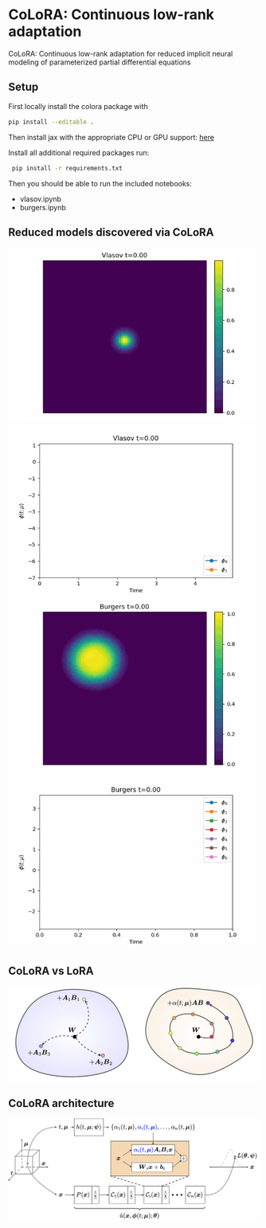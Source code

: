 # CoLoRA: Continuous low-rank adaptation
CoLoRA: Continuous low-rank adaptation for reduced implicit neural modeling of parameterized partial differential equations

## Setup

First locally install the colora package with

```bash
pip install --editable .
```

Then install jax with the appropriate CPU or GPU support: [here](https://github.com/google/jax#installation)

Install all additional required packages run:

```bash
 pip install -r requirements.txt
```

Then you should be able to run the included notebooks:

- vlasov.ipynb
- burgers.ipynb



## Reduced models discovered via CoLoRA
<img src="./img/vlasov.gif" width="500" height="350" />
<img src="./img/vlasov_dynamics.gif" width="500" height="350" />



<img src="./img/burgers.gif" width="500" height="350" />
<img src="./img/burgers_dynamics.gif" width="500" height="350" />

## CoLoRA vs LoRA
![Manifold Cartoon](./img/colora_mani.png)

## CoLoRA architecture
![Architecture Cartoon](./img/colora_arch.png)